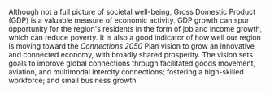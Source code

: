 Although not a full picture of societal well-being, Gross Domestic Product (GDP) is a valuable measure of economic activity. GDP growth can spur opportunity for the region's residents in the form of job and income growth, which can reduce poverty. It is also a good indicator of how well our region is moving toward the _Connections 2050_ Plan vision to grow an innovative and connected economy, with broadly shared prosperity. The vision sets goals to improve global connections through facilitated goods movement, aviation, and multimodal intercity connections; fostering a high-skilled workforce; and small business growth.
